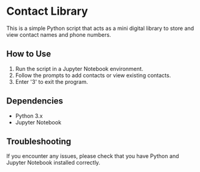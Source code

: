 # Contact Library

This is a simple Python script that acts as a mini digital library to store and view contact names and phone numbers.

## How to Use

1. Run the script in a Jupyter Notebook environment.
2. Follow the prompts to add contacts or view existing contacts.
3. Enter '3' to exit the program.

## Dependencies

- Python 3.x
- Jupyter Notebook

## Troubleshooting

If you encounter any issues, please check that you have Python and Jupyter Notebook installed correctly.
